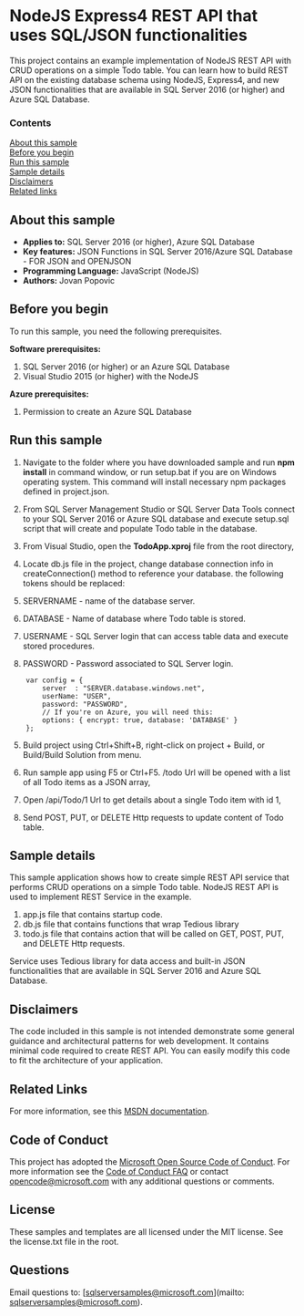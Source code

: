 ﻿# NodeJS Express4 REST API that uses SQL/JSON functionalities 

This project contains an example implementation of NodeJS REST API with CRUD operations on a simple Todo table. You can learn how to build REST API on the existing database schema using NodeJS, Express4, and new JSON functionalities that are available in SQL Server 2016 (or higher) and Azure SQL Database.

### Contents

[About this sample](#about-this-sample)<br/>
[Before you begin](#before-you-begin)<br/>
[Run this sample](#run-this-sample)<br/>
[Sample details](#sample-details)<br/>
[Disclaimers](#disclaimers)<br/>
[Related links](#related-links)<br/>

<a name=about-this-sample></a>

## About this sample

- **Applies to:** SQL Server 2016 (or higher), Azure SQL Database
- **Key features:** JSON Functions in SQL Server 2016/Azure SQL Database - FOR JSON and OPENJSON
- **Programming Language:** JavaScript (NodeJS)
- **Authors:** Jovan Popovic

<a name=before-you-begin></a>

## Before you begin

To run this sample, you need the following prerequisites.

**Software prerequisites:**

1. SQL Server 2016 (or higher) or an Azure SQL Database
2. Visual Studio 2015 (or higher) with the NodeJS

**Azure prerequisites:**

1. Permission to create an Azure SQL Database

<a name=run-this-sample></a>

## Run this sample

1. Navigate to the folder where you have downloaded sample and run **npm install** in command window, or run setup.bat if you are on Windows operating system. This command will install necessary npm packages defined in project.json.

2. From SQL Server Management Studio or SQL Server Data Tools connect to your SQL Server 2016 or Azure SQL database and execute setup.sql script that will create and populate Todo table in the database.

3. From Visual Studio, open the **TodoApp.xproj** file from the root directory,

4. Locate db.js file in the project, change database connection info in createConnection() method to reference your database. the following tokens should be replaced:
 1. SERVERNAME - name of the database server.
 2. DATABASE - Name of database where Todo table is stored.
 3. USERNAME - SQL Server login that can access table data and execute stored procedures.
 4. PASSWORD - Password associated to SQL Server login.

```
    var config = {
        server  : "SERVER.database.windows.net",
        userName: "USER",
        password: "PASSWORD",
        // If you're on Azure, you will need this:
        options: { encrypt: true, database: 'DATABASE' }
    };
```

5. Build project using Ctrl+Shift+B, right-click on project + Build, or Build/Build Solution from menu.

6. Run sample app using F5 or Ctrl+F5. /todo Url will be opened with a list of all Todo items as a JSON array,
 1. Open /api/Todo/1 Url to get details about a single Todo item with id 1,
 2. Send POST, PUT, or DELETE Http requests to update content of Todo table.

<a name=sample-details></a>

## Sample details

This sample application shows how to create simple REST API service that performs CRUD operations on a simple Todo table.
NodeJS REST API is used to implement REST Service in the example.
1. app.js file that contains startup code.
2. db.js file that contains functions that wrap Tedious library
3. todo.js file that contains action that will be called on GET, POST, PUT, and DELETE Http requests.

Service uses Tedious library for data access and built-in JSON functionalities that are available in SQL Server 2016 and Azure SQL Database.

<a name=disclaimers></a>

## Disclaimers
The code included in this sample is not intended demonstrate some general guidance and architectural patterns for web development.
It contains minimal code required to create REST API.
You can easily modify this code to fit the architecture of your application.

<a name=related-links></a>

## Related Links

For more information, see this [MSDN documentation](https://msdn.microsoft.com/en-us/library/dn921897.aspx).

## Code of Conduct
This project has adopted the [Microsoft Open Source Code of Conduct](https://opensource.microsoft.com/codeofconduct/). For more information see the [Code of Conduct FAQ](https://opensource.microsoft.com/codeofconduct/faq/) or contact [opencode@microsoft.com](mailto:opencode@microsoft.com) with any additional questions or comments.

## License
These samples and templates are all licensed under the MIT license. See the license.txt file in the root.

## Questions
Email questions to: [sqlserversamples@microsoft.com](mailto: sqlserversamples@microsoft.com).